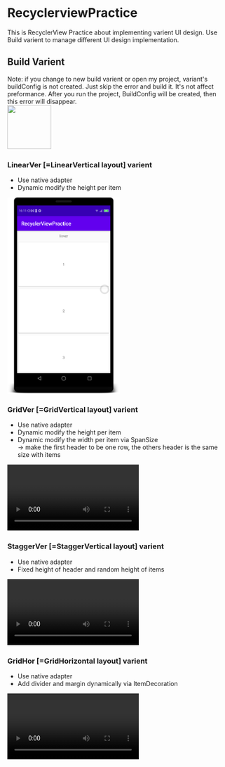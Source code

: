 # RecyclerviewPractice

This is RecyclerView Practice about implementing varient UI design.
Use Build varient to manage different UI design implementation.


## Build Varient
Note: if you change to new build varient or open my project, variant's buildConfig is not created.
Just skip the error and build it. It's not affect preformance.
After you run the project, BuildConfig will be created, then this error will disappear.</br>
<img src="https://github.com/dendrocyte/RecyclerviewPractice/blob/main/recording/ChangeBuildVarient.mp4" width="100" height="100">


### LinearVer [=LinearVertical layout] varient
- Use native adapter
- Dynamic modify the height per item

<img src="https://github.com/dendrocyte/RecyclerviewPractice/blob/main/screenshot/LinearVer.png" width="257" height="447">

### GridVer [=GridVertical layout] varient
- Use native adapter
- Dynamic modify the height per item
- Dynamic modify the width per item via SpanSize</br>
-> make the first header to be one row, the others header is the same size with items

![image](https://github.com/dendrocyte/RecyclerviewPractice/blob/main/recording/GridVertical.mp4)

### StaggerVer [=StaggerVertical layout] varient
- Use native adapter
- Fixed height of header and random height of items
 
![image](https://github.com/dendrocyte/RecyclerviewPractice/blob/main/recording/StaggerVertical.mp4)

### GridHor [=GridHorizontal layout] varient
- Use native adapter
- Add divider and margin dynamically via ItemDecoration</br>

![image](https://github.com/dendrocyte/RecyclerviewPractice/blob/main/recording/GridHor.mp4)



